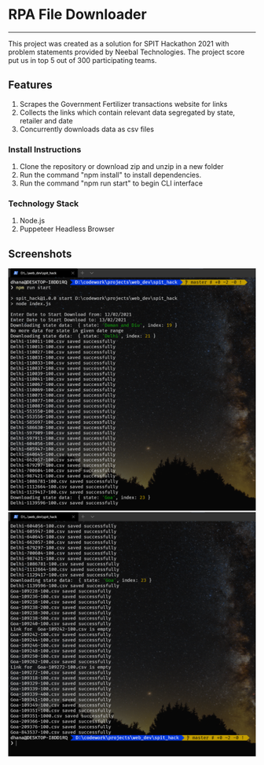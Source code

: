 # RPA File Downloader

---
 
This project was created as a solution for SPIT Hackathon 2021 with problem statements provided by Neebal Technologies. The project score put us in top 5 out of 300 participating teams.

## Features

1. Scrapes the Government Fertilizer transactions website for links
2. Collects the links which contain relevant data segregated by state, retailer and date
3. Concurrently downloads data as csv files

### Install Instructions
1. Clone the repository or download zip and unzip in a new folder
2. Run the command "npm install" to install dependencies.
3. Run the command "npm run start" to begin CLI interface

### Technology Stack
1. Node.js
2. Puppeteer Headless Browser

## Screenshots

![alt text](https://github.com/djroxx2000/RPA-file-downloader/blob/master/assets/example1.png 'CLI Runner Demo 1')
![alt text](https://github.com/djroxx2000/RPA-file-downloader/blob/master/assets/example2.png 'CLI Runner Demo 2')    